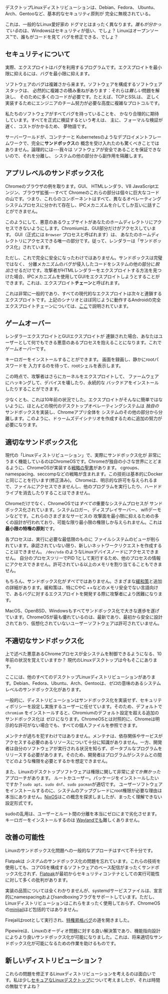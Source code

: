デスクトップLinuxディストリビューションは、Debian、Fedora、
Ubuntu、Arch、Gentooなど、基本的なセキュリティ原則が
完全に無視されている。

これは、一般的なLinux愛好家の
ドグマとはまったく異なります。*誰もが分かっている*のは、Windowsはセキュリティが低い、でしょ？
Linuxはオープンソース™で、誰もがコードを見て
バグを修正できる、でしょ？

## セキュリティについて

実際、エクスプロイトはバグを利用するプログラムです。エクスプロイトを最小限に抑えるには、バグを最小限に抑えます。

ソフトウェアのバグは複雑さから来ます。ソフトウェアを構成するソフトウェアスタックは、
必然的に複雑さの積み重ねがあります：それらは*難しい*問題を解決し、
そのために多くのコードが必要です。たとえば、TCPとSSLは、
正しく実装するためにエンジニアのチーム努力が必要な高度に複雑なプロトコルです。

私たちのソフトウェアがすべてバグを持っていることを、
かなり合理的に期待しています。すべてを正式に検証するという考えは、
主に、フォーマルな検証が遅く、コストがかかるため、
夢物語です。

サーバーワールドが、コンテナーと
Kubernetesのようなデプロイメントフレームワークで、完全に**サンドボックス**の
概念を受け入れたのも驚くべきことではありません。論理的には---我々は
ソフトウェアが安全であることを保証できないので、それを分離し、
システムの他の部分から副作用を隔離します。

## アプリレベルのサンドボックス化

Chromeのブラウザの例を取ります。GUI、
HTMLレンダラ、V8 JavaScriptエンジン、ブラウザ拡張---すべて
Chromeのこれらの部分は個々に巨大なコードの山です。つまり、これらのコンポーネントはすべて、異なるオペレーティングシステムプロセスに分かれて存在し、IPCメカニズムを介してしか互いに話すことができません。

このようにして、悪意のあるウェブサイトがあなたのホームディレクトリにアクセスできないようにします。Chromiumは、GUI部分だけがアクセスしています。
GUI（正式には `Browser` プロセスと呼ばれます）は、
あなたのホームディレクトリにアクセスできる唯一の部分です。従って、レンダラーは「サンドボックス化」されています。

ただし、これで完全に安全になったわけではありません。サンドボックスは完璧ではなく、
分離メカニズムのバグが侵入したコードをシステムの他の部分に*脱出*させるだけです。攻撃者がHTMLレンダラーをエクスプロイトする方法を見つけた場合、IPCメカニズムを使用してGUIをエクスプロイトしようとすることができます。これは、エクスプロイト**チェーン**と呼ばれます。

これは非常に一般的であり、すべての現代的なエクスプロイトは次々と連鎖する
エクスプロイトです。上記のシナリオとほぼ同じように動作するAndroidの完全
エクスプロイトチェーンについては、[ここ](https://github.blog/2021-03-24-real-world-exploit-chains-explained/)で説明されています。

## ゲームオーバー

レンダラーエクスプロイトとGUIエクスプロイトが
連鎖された場合、あなたはユーザーとして何でもできる悪意のあるプロセスを抱えることになります。これでゲームオーバーです。

キーロガーをインストールすることができます。
画面を録画し、静かにrootパスワードを
入力するのを待って、rootシェルを表示します。

この時点で、攻撃者はさらにカーネルをエクスプロイトして、
ファームウェアにハッキングして、デバイスを壊したり、永続的な
バックドアをインストールしたりすることができます。

少なくとも、これは10年前の状況でした。エクスプロイトがそんなに簡単ではないように、ほとんどの現代のデスクトップオペレーティングシステムは
*独自の*サンドボックスを実装し、Chromeアプリ全体を
システムのその他の部分から分離します。このように、ドゥームズデイシナリオを作成するために追加の努力が必要になります。

## 適切なサンドボックス化

現代の「Linuxディストリビューション」で、実際にサンドボックス化が
非常にうまく機能しているのはChromeOSです。Chromeが独自の小さな世界にとどまるように、ChromeOSが実装する[戦略の聖書](https://www.chromium.org/chromium-os/chromiumos-design-docs/system-hardening/)があります。
cgroups、namespacing、seccompなどの戦略が含まれます。この技術は基本的にDockerと同じことを行います(修正済み)。
Chromeは、明示的な許可を与えられるまで、ファイルにアクセスできませんし、他のプログラムを実行したり、ハードドライブを消去したりすることはできません。

Chromeだけでなく、ChromeOSでは*すべての*重要なシステムプロセスが
サンドボックス化されています。システムロガー、ディスプレイサーバー、
wifiデーモンなどです。これらのさまざまなサービスの
攻撃面を最小限に抑えるための多くの設計が行われており、可能な限り最小限の権限しか与えられません。これは
**最小限の特権の原則**です。

各プロセスは、実行に必要な最低限のものに
ファイルシステムのビューが削られています。承認されていない限り、新しいネットワークリクエストを作成することはできません。 `/dev/sda` のようなLinuxデバイスノードにアクセスできません。
自分のプロセスツリーでPID 1として実行するため、他のプロセスの情報にアクセスできません。許可されている以上のメモリを割り当てることもできません。

もちろん、サンドボックス化が*すべて*ではありません。さまざまな[緩和策](../en_US/mitigations.html)と追加の詳細があります。緩和策は、特にCやC ++などのメモリ安全でない言語向けで、あるバグに対するエクスプロイトを開発する際に攻撃者により困難になります。

MacOS、OpenBSD、Windowsもすべてサンドボックス化で大きな進歩を遂げています。ChromeOSが最も優れているのは、最新であり、最初から安全に設計されており、仮想化されていないユーザーソフトウェアは許可されていません。

## 不適切なサンドボックス化

上で述べた悪意あるChromeプロセスが全システムを制御できるようになる、10年前の状況を覚えていますか？ 現代のLinuxデスクトップは今もそこにあります。

ここには、他のすべてのデスクトップLinuxディストリビューションがあります。Debian、Fedora、Ubuntu、Arch、Gentooは、*ゼロ*の意味のあるシステムレベルのサンドボックス化があります。

一般的に、ディストリビューションはサンドボックス化を実装せず、セキュリティポリシーを設定し実施するユーザーに任せています。そのため、デフォルトで `chromium` をインストールすると、Chromiumのデフォルト設定を超える追加のサンドボックス化は *ゼロ* になります。ChromeOSとは対照的に、Chromeは明示的な許可がない場合でも、すべての個人ファイルを参照できます。

メンテナが過ちを犯すわけではありません。メンテナは、依存関係やサービスがアクセスする必要のあるリソースについて十分に知識がありません。一方、開発者は自分のソフトウェアが実行される状況を知らず、ポータブルなプログラムをリリースする必要があります。そのため、開発者はプログラムがシステムとの間でどのような権限を必要とするかを想定できません。

また、Linuxのデスクトップソフトウェアは権限に関して非常に*全てか無かった*アプローチがあります。
ルートかユーザー。パッケージをインストールしたいですか？`sudo apt`、`sudo dnf`、`sudo pacman`が適切です。
ユーザーソフトウェアをインストールするのに、システムのアップグレードにroot権限が必要な理由は本当にありません。[NixOS](https://nixos.org)はこの概念を探求しましたが、まったく理解できない設定形式です。

sudoの乱用は、ユーザーとルート間の分離を本当にゼロにまで劣化させます。キーロガーをインストールするのは [Waylandでも](https://github.com/Aishou/wayland-keylogger)難しくありません。

## 改善の可能性

Linuxのサンドボックス化問題への一般的なアプローチはすべて不十分です。

Flatpakは *システム*のサンドボックス化の問題を忘れています。これらの技術を使用しても、コアOSを構成するソフトウェアのベース配信がまったくサンドボックス化されず、[Flatpak](https://github.com/flatpak/flatpak/issues/4983)が最初からセキュリティコンテナとしての実行可能性に対して多くの批判があります。

実装の品質については全くわかりませんが、systemdサービスファイルは、宣言的にnamespacingおよびsandboxingフラグをサポートしています。ただし、Linuxディストリビューションはこれらをまったく使用しておらず、ChromeOSの[minijail](https://github.com/google/minijail)ほど包括的ではありません。

Firejailはrootとして実行され、[特権昇格バグ](https://www.cvedetails.com/cve/CVE-2019-12499/)の道を開きました。

Pipewireは、Linuxのオーディオ問題に対する良い解決策であり、機能指向設計によりより良いサンドボックス化が可能になりました。これは、将来適切なサンドボックス化が可能になるための作業を助けるものです。

## 新しいディストリビューション？

これらの問題を修正するLinuxディストリビューションを考えるのは面白いです。私は少し[セキュアなLinuxデスクトップ](../en_US/secure%20linux%20desktop.html)について考えましたが、それは時間の無駄ですよね？
